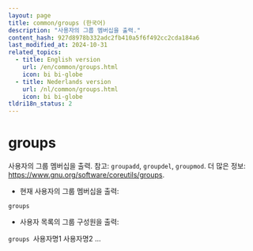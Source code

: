 ```yaml
---
layout: page
title: common/groups (한국어)
description: "사용자의 그룹 멤버십을 출력."
content_hash: 927d8978b332adc2fb410a5f6f492cc2cda184a6
last_modified_at: 2024-10-31
related_topics:
  - title: English version
    url: /en/common/groups.html
    icon: bi bi-globe
  - title: Nederlands version
    url: /nl/common/groups.html
    icon: bi bi-globe
tldri18n_status: 2
---
```

# groups

사용자의 그룹 멤버십을 출력.
참고: `groupadd`, `groupdel`, `groupmod`.
더 많은 정보: <https://www.gnu.org/software/coreutils/groups>.

- 현재 사용자의 그룹 멤버십을 출력:

`groups`

- 사용자 목록의 그룹 구성원을 출력:

`groups `<span class="tldr-var badge badge-pill bg-dark-lm bg-white-dm text-white-lm text-dark-dm font-weight-bold">사용자명1 사용자명2 ...</span>
